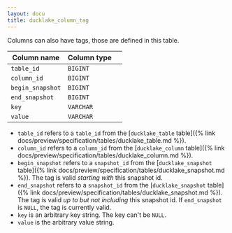 ```yaml
---
layout: docu
title: ducklake_column_tag
---
```


Columns can also have tags, those are defined in this table.

| Column name      | Column type |             |
| ---------------- | ----------- | ----------- |
| `table_id`       | `BIGINT`    |             |
| `column_id`      | `BIGINT`    |             |
| `begin_snapshot` | `BIGINT`    |             |
| `end_snapshot`   | `BIGINT`    |             |
| `key`            | `VARCHAR`   |             |
| `value`          | `VARCHAR`   |             |

- `table_id` refers to a `table_id` from the [`ducklake_table` table]({% link docs/preview/specification/tables/ducklake_table.md %}). 
- `column_id` refers to a `column_id` from the [`ducklake_column` table]({% link docs/preview/specification/tables/ducklake_column.md %}). 
- `begin_snapshot` refers to a `snapshot_id` from the [`ducklake_snapshot` table]({% link docs/preview/specification/tables/ducklake_snapshot.md %}). The tag is valid *starting with* this snapshot id.
- `end_snapshot` refers to a `snapshot_id` from the [`ducklake_snapshot` table]({% link docs/preview/specification/tables/ducklake_snapshot.md %}). The tag is valid *up to but not including* this snapshot id. If `end_snapshot` is `NULL`, the tag is currently valid.
- `key` is an arbitrary key string. The key can't be `NULL`.
- `value` is the arbitrary value string.
